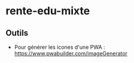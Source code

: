 # rente-edu-mixte

## Outils
- Pour générer les icones d'une PWA : https://www.pwabuilder.com/imageGenerator
